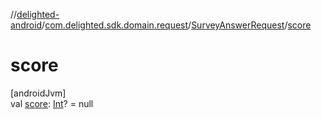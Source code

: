 //[delighted-android](../../../index.md)/[com.delighted.sdk.domain.request](../index.md)/[SurveyAnswerRequest](index.md)/[score](score.md)

# score

[androidJvm]\
val [score](score.md): [Int](https://kotlinlang.org/api/latest/jvm/stdlib/kotlin/-int/index.html)? = null
